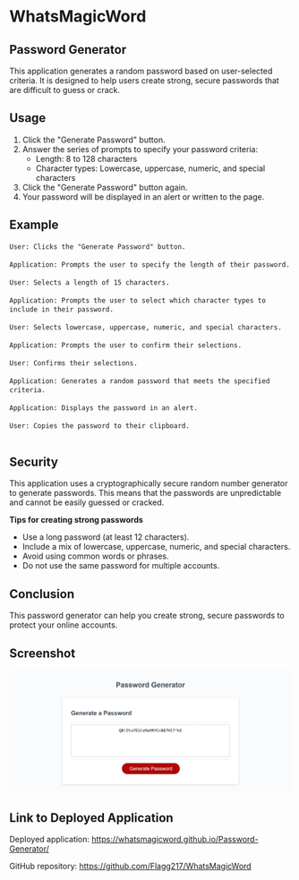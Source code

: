# WhatsMagicWord


## Password Generator

This application generates a random password based on user-selected criteria. It is designed to help users create strong, secure passwords that are difficult to guess or crack.

## Usage

1. Click the "Generate Password" button.
2. Answer the series of prompts to specify your password criteria:
    - Length: 8 to 128 characters
    - Character types: Lowercase, uppercase, numeric, and special characters
3. Click the "Generate Password" button again.
4. Your password will be displayed in an alert or written to the page.

## Example

```
User: Clicks the "Generate Password" button.

Application: Prompts the user to specify the length of their password.

User: Selects a length of 15 characters.

Application: Prompts the user to select which character types to include in their password.

User: Selects lowercase, uppercase, numeric, and special characters.

Application: Prompts the user to confirm their selections.

User: Confirms their selections.

Application: Generates a random password that meets the specified criteria.

Application: Displays the password in an alert.

User: Copies the password to their clipboard.


```
## Security


This application uses a cryptographically secure random number generator to generate passwords. This means that the passwords are unpredictable and cannot be easily guessed or cracked.


**Tips for creating strong passwords**


- Use a long password (at least 12 characters).
- Include a mix of lowercase, uppercase, numeric, and special characters.
- Avoid using common words or phrases.
- Do not use the same password for multiple accounts.


## Conclusion


This password generator can help you create strong, secure passwords to protect your online accounts.


## Screenshot


![Screenshot of generated password](./assets/password1.png)


## Link to Deployed Application


Deployed application: https://whatsmagicword.github.io/Password-Generator/  

GitHub repository: https://github.com/Flagg217/WhatsMagicWord  
